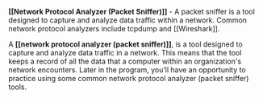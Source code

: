 **[[Network Protocol Analyzer (Packet Sniffer)]]** -  A packet sniffer is a tool designed to capture and analyze data traffic within a network. Common network protocol analyzers include tcpdump and [[Wireshark]].

A **[[network protocol analyzer (packet sniffer)]]**, is a tool designed to capture and analyze data traffic in a network. This means that the tool keeps a record of all the data that a computer within an organization's network encounters. Later in the program, you’ll have an opportunity to practice using some common network protocol analyzer (packet sniffer) tools.